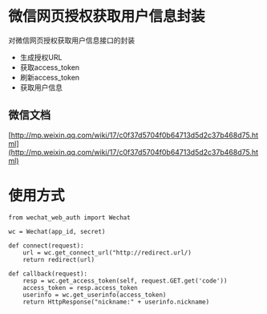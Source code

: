 微信网页授权获取用户信息封装
=====

对微信网页授权获取用户信息接口的封装

* 生成授权URL
* 获取access_token
* 刷新access_token
* 获取用户信息

微信文档
---
[http://mp.weixin.qq.com/wiki/17/c0f37d5704f0b64713d5d2c37b468d75.html](http://mp.weixin.qq.com/wiki/17/c0f37d5704f0b64713d5d2c37b468d75.html)


使用方式
===

```
from wechat_web_auth import Wechat

wc = Wechat(app_id, secret)

def connect(request):
    url = wc.get_connect_url("http://redirect.url/)
    return redirect(url)

def callback(request):
    resp = wc.get_access_token(self, request.GET.get('code'))
    access_token = resp.access_token
    userinfo = wc.get_userinfo(access_token)
	return HttpResponse("nickname:" + userinfo.nickname)

```
